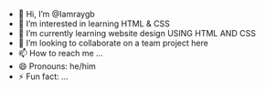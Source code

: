 - 👋 Hi, I’m @Iamraygb
- 👀 I’m interested in learning HTML & CSS
- 🌱 I’m currently learning website design USING HTML AND CSS
- 💞️ I’m looking to collaborate on a team project here
- 📫 How to reach me ...
- 😄 Pronouns: he/him
- ⚡ Fun fact: ...

<!---
Iamraygb/Iamraygb is a ✨ special ✨ repository because its `README.md` (this file) appears on your GitHub profile.
You can click the Preview link to take a look at your changes.
--->
